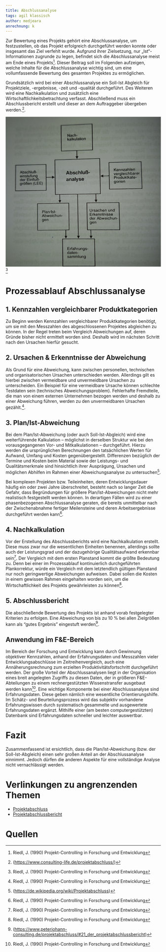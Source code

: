 ```yaml
---
title: Abschlussanalyse
tags: agil klassisch
author: medjeara
anrechnung: k
---
```


Zur Bewertung eines Projekts gehört eine Abschlussanalyse, um festzustellen, ob das Projekt erfolgreich durchgeführt werden konnte oder insgesamt das Ziel verfehlt 
wurde. 
Aufgrund ihrer Zielsetzung, nur „Ist“-Informationen zugrunde zu legen, befindet sich die Abschlussanalyse meist am Ende eines Projekts[^3]. 
Dieser Beitrag soll im Folgenden aufzeigen, welche Inhalte für die Abschlussanalyse wichtig sind, um eine vollumfassende Bewertung des gesamten Projektes zu 
ermöglichen.

Grundsätzlich wird bei einer Abschlussanalyse ein Soll-Ist Abgleich für Projektziele, -ergebnisse, -zeit und -qualität durchgeführt. Des Weiteren wird eine 
Nachkalkulation und zusätzlich eine Wirtschaftlichkeitsbetrachtung verfasst. Abschließend muss ein Abschlussbericht erstellt und dieser an dem Auftraggeber 
übergeben werden.[^2].

![Beispielabbildung](Abschlussanalyse/Screenshot-2165.jpg)[^3]

# Prozessablauf Abschlussanalyse

## 1. Kennzahlen vergleichbarer Produktkategorien
Zu Beginn werden Kennzahlen vergleichbarer Produktkategorien benötigt, um sie mit den Messzahlen des abgeschlossenen Projektes abgleichen zu können. In der Regel 
treten beim Vergleich Abweichungen auf, deren Gründe bisher nicht ermittelt worden sind. Deshalb wird im nächsten Schritt nach den Ursachen hierfür gesucht.

## 2. Ursachen & Erkenntnisse der Abweichung
Als Grund für eine Abweichung, kann zwischen personellen, technischen und organisatorischen Ursachen unterschieden werden. Allerdings gilt es hierbei zwischen 
vermeidbare und unvermeidbare Ursachen zu unterscheiden. Ein Beispiel für eine vermeidbare Ursache können schlechte Testdaten sein (technisches Abweichungsproblem). 
Fehlerhafte Fremdteile, die man von einem externen Unternehmen bezogen werden und deshalb zu einer Abweichung führen, werden zu den unvermeidbaren Ursachen 
gezählt.[^3].

## 3. Plan/Ist-Abweichung
Bei dem Plan/Ist-Abweichung (oder auch Soll-Ist-Abgleich) wird eine weiterführende Kalkulation – möglichst in derselben Struktur wie bei den vorausgegangenen Vor- 
und Mitkalkulationen – durchgeführt. Hierzu werden die ursprünglichen Berechnungen den tatsächlichen Werten für Aufwand, Umfang und Kosten gegenübergestellt. 
Differenzen bezüglich der Termine und Kosten beim Material sowie der Leistungs- und Qualitätsmerkmale sind hinsichtlich ihrer Ausprägung, Ursachen und möglichen 
Abhilfen im Rahmen einer Abweichungsanalyse zu untersuchen[^4].

Bei komplexen Projekten bzw. Teileinheiten, deren Entwicklungsdauer häufig ein oder zwei Jahre überschreitet, besteht nach so langer Zeit die Gefahr, dass 
Begründungen für größere Plan/Ist-Abweichungen nicht mehr realistisch festgestellt werden können. In derartigen Fällen wird zu einer phasenbezogenen 
Abschlussanalyse geraten, die bereits unmittelbar nach der Zwischenabnahme fertiger Meilensteine und deren Arbeitsergebnisse durchgeführt werden kann[^3].

## 4. Nachkalkulation
Vor der Erstellung des Abschlussberichts wird eine Nachkalkulation erstellt. Diese muss zwar nur die wesentlichen Einheiten benennen, allerdings sollte auch der 
Leistungsgrad und der dazugehörige Qualitätsaufwand erkennbar sein[^3].
Der Vergleich mit dem ersten Planstand kommt die größte Bedeutung zu. Denn bei einer im Prozessablauf kontinuierlich durchgeführten Plankorrektur, würde ein 
Vergleich mit dem letztendlich gültigen Planstand nur noch geringwertige Abweichungen aufweisen. Dabei sollen die Kosten in einem gewissen Rahmen eingehalten worden 
sein, um die Wirtschaftlichkeit des Projekts gewährleisten zu können[^3].

## 5. Abschlussbericht
Die abschließende Bewertung des Projekts ist anhand vorab festgelegter Kriterien zu erfolgen. Eine Abweichung von bis zu 10 % bei allen Zielgrößen kann als “gutes 
Ergebnis” eingestuft werden[^1]. 

## Anwendung im F&E-Bereich

Im Bereich der Forschung und Entwicklung kann durch Gewinnung objektiver Kennzahlen, anhand der Erfahrungsdaten und Messzahlen vieler Entwicklungsabschlüsse im 
Zeitreihenvergleich, auch eine Annäherungsrechnung zum erzielten Produktivitätsfortschritt durchgeführt werden. Der große Vorteil der Abschlussanalysen liegt 
in der Organisation eines breit angelegten Zugriffs zu diesen Daten, der in größeren F&E-Abteilungen zu einem rechnergestützten Wissenstransfer ausgebaut werden 
kann[^3].
Eine wichtige Komponente bei einer Abschlussanalyse sind Erfahrungsdaten. Diese geben nämlich eine wesentliche Orientierungshilfe. Im Schätz- und 
Beurteilungsprozess wird das subjektiv vorhandene Erfahrungswissen durch systematisch gesammelte und ausgewertete Erfahrungsdaten ergänzt. Mithilfe einer (am besten 
computergestützten) Datenbank sind Erfahrungsdaten schneller und leichter auswertbar. 
 
# Fazit
Zusammenfassend ist ersichtlich, dass die Plan/Ist-Abweichung (bzw. der Soll-Ist-Abgleich) einen sehr großen Anteil an der Abschlussanalyse einnimmt. Jedoch dürfen
die anderen Aspekte für eine vollständige Analyse nicht vernachlässigt werden. 


# Verlinkungen zu angrenzenden Themen
* [Projektabschluss](Projektabschluss.md)
* [Projektabschlussbericht](Projektabschlussbericht.md)
 
# Quellen

[^1]: (https://www.peterjohann-consulting.de/projektabschluss/#21_der_projektabschlussbericht)
[^2]: (https://www.consulting-life.de/projektabschluss/)
[^3]: Riedl, J. (1990) Projekt-Controlling in Forschung und Entwicklung
[^4]: (https://de.wikipedia.org/wiki/Projektabschluss)

